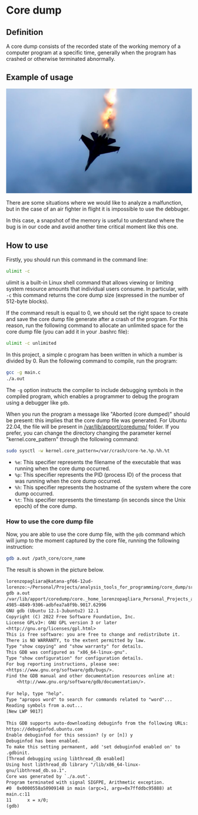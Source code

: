 # Core dump

## Definition

A core dump consists of the recorded state of the working memory of a computer program at a specific time, generally when the program has crashed or otherwise terminated abnormally.

## Example of usage

![Air fighter](image/air_fighter.jpg)

There are some situations where we would like to analyze a malfunction, but in the case of an air fighter in flight it is impossible to use the debbuger.

In this case, a snapshot of the memory is useful to understand where the bug is in our code and avoid another time critical moment like this one.

## How to use

Firstly, you should run this command in the command line:

```bash
ulimit -c
```

ulimit is a built-in Linux shell command that allows viewing or limiting system resource amounts that individual users consume. In particular, with `-c` this command returns the core dump size (expressed in the number of 512-byte blocks).

If the command result is equal to 0, we should set the right space to create and save the core dump file generate after a crash of the program.
For this reason, run the following command to allocate an unlimited space for the core dump file (you can add it in your .bashrc file):

```bash
ulimit -c unlimited
```

In this project, a simple c program has been written in which a number is divided by 0.
Run the following command to compile, run the program:

```bash
gcc -g main.c
./a.out
```

The `-g` option instructs the compiler to include debugging symbols in the compiled program, which enables a programmer to debug the program using a debugger like `gdb`.

When you run the program a message like "Aborted (core dumped)" should be present: this implies that the core dump file was generated.
For Ubuntu 22.04, the file will be present in [/var/lib/apport/coredump/](/var/lib/apport/coredump/) folder.
If you prefer, you can change the directory changing the parameter kernel "kernel.core_pattern" through the following command:

```bash
sudo sysctl -w kernel.core_pattern=/var/crash/core-%e.%p.%h.%t
```

* `%e`: This specifier represents the filename of the executable that was running when the core dump occurred.
* `%p`: This specifier represents the PID (process ID) of the process that was running when the core dump occurred.
* `%h`: This specifier represents the hostname of the system where the core dump occurred.
* `%t`: This specifier represents the timestamp (in seconds since the Unix epoch) of the core dump.

### How to use the core dump file

Now, you are able to use the core dump file, with the `gdb` command which will jump to the moment captured by the core file, running the following instruction:

```bash
gdb a.out /path_core/core_name
```

The result is shown in the picture below.

```console
lorenzopagliara@katana-gf66-12ud-lorenzo:~/Personal/Projects/analysis_tools_for_programming/core_dump/src$ gdb a.out /var/lib/apport/coredump/core._home_lorenzopagliara_Personal_Projects_analysis_tools_for_programming_core_dump_src_a_out.1000.2280dfb0-4985-4849-9306-adbfea7a8f9b.9017.62996 
GNU gdb (Ubuntu 12.1-3ubuntu2) 12.1
Copyright (C) 2022 Free Software Foundation, Inc.
License GPLv3+: GNU GPL version 3 or later <http://gnu.org/licenses/gpl.html>
This is free software: you are free to change and redistribute it.
There is NO WARRANTY, to the extent permitted by law.
Type "show copying" and "show warranty" for details.
This GDB was configured as "x86_64-linux-gnu".
Type "show configuration" for configuration details.
For bug reporting instructions, please see:
<https://www.gnu.org/software/gdb/bugs/>.
Find the GDB manual and other documentation resources online at:
    <http://www.gnu.org/software/gdb/documentation/>.

For help, type "help".
Type "apropos word" to search for commands related to "word"...
Reading symbols from a.out...
[New LWP 9017]

This GDB supports auto-downloading debuginfo from the following URLs:
https://debuginfod.ubuntu.com 
Enable debuginfod for this session? (y or [n]) y
Debuginfod has been enabled.
To make this setting permanent, add 'set debuginfod enabled on' to .gdbinit.
[Thread debugging using libthread_db enabled]
Using host libthread_db library "/lib/x86_64-linux-gnu/libthread_db.so.1".
Core was generated by `./a.out'.
Program terminated with signal SIGFPE, Arithmetic exception.
#0  0x0000558a50909148 in main (argc=1, argv=0x7ffddbc95888) at main.c:11
11	    x = x/0;
(gdb) 
```
